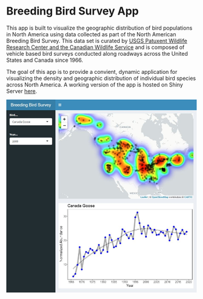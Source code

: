 # Breeding Bird Survey App

This app is built to visualize the geographic distribution of bird populations in North America using data collected as part of the North American Breeding Bird Survey. This data set is curated by [USGS Patuxent Wildlife Research Center and the Canadian Wildlife Service](https://www.pwrc.usgs.gov/bbs/) and is composed of vehicle based bird surveys conducted along roadways across the United States and Canada since 1966.

The goal of this app is to provide a convient, dynamic application for visualizing the density and geographic distribution of individual bird species across North America. A working version of the app is hosted on Shiny Server [here](https://zpwistort.shinyapps.io/bbsapp/?_ga=2.195363884.1806404082.1620945288-531031520.1620783041).

![Example image of app](example1.JPG)
